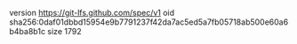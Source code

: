 version https://git-lfs.github.com/spec/v1
oid sha256:0daf01dbbd15954e9b7791237f42da7ac5ed5a7fb05718ab500e60a6b4ba8b1c
size 1792
